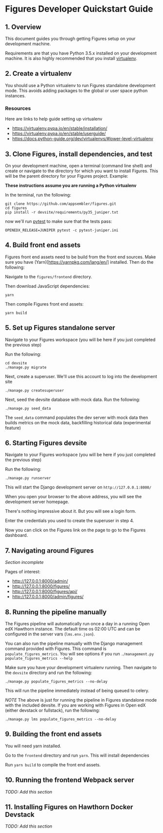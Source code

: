 
# Figures Developer Quickstart Guide

## 1. Overview

This document guides you through getting Figures setup on your development machine.

Requirements are that you have Python 3.5.x installed on your development machine. It is also highly recommended that you install [virtualenv](https://virtualenv.pypa.io/).

## 2. Create a virtualenv

You should use a Python virtualenv to run Figures standalone development mode. This avoids adding packages to the global or user space python instances.

### Resources

Here are links to help guide setting up virtualenv

* https://virtualenv.pypa.io/en/stable/installation/
* https://virtualenv.pypa.io/en/stable/userguide/
* https://docs.python-guide.org/dev/virtualenvs/#lower-level-virtualenv

## 3. Clone Figures, install dependencies, and test

On your development machine, open a terminal (command line shell) and create or navigate to the directory for which you want to install Figures. This will be the parent directory for your Figures project. Example:

**These instructions assume you are running a Python virtualenv**


In the terminal, run the following:

```
git clone https://github.com/appsembler/figures.git
cd figures
pip install -r devsite/requirements/py35_juniper.txt
```

now we'll run [pytest](https://docs.pytest.org/) to make sure that the tests pass:

```
OPENEDX_RELEASE=JUNIPER pytest -c pytest-juniper.ini
```

## 4. Build front end assets

Figures front end assets need to be build from the front end sources. Make sure you have (Yarn)[https://yarnpkg.com/lang/en/] installed. Then do the following:

Navigate to the `figures/frontend` directory.


Then download JavaScript dependencies:

```
yarn
```

Then compile Figures front end assets:

```
yarn build
```

## 5. Set up Figures standalone server

Navigate to your Figures workspace (you will be here if you just completed the previous step)

Run the following:

```
cd devsite
./manage.py migrate
```

Next, create a superuser. We'll use this account to log into the development site

```
./manage.py createsuperuser
```

Next, seed the devsite database with mock data. Run the following:

```
./manage.py seed_data
```

The `seed_data` command populates the dev server with mock data then builds metrics on the mock data, backfilling historical data (experimental feature)

## 6. Starting Figures devsite

Navigate to your Figures workspace (you will be here if you just completed the previous step)

Run the following:

```
./manage.py runserver
```

This will start the Django development server on `http://127.0.0.1:8000/`

When you open your browser to the above address, you will see the development server homepage.

There's nothing impressive about it. But you will see a login form.

Enter the credentials you used to create the superuser in step 4.

Now you can click on the Figures link on the page to go to the Figures dashboard.

## 7. Navigating around Figures

_Section incomplete_

Pages of interest:

* http://127.0.0.1:8000/admin/
* http://127.0.0.1:8000/figures/
* http://127.0.0.1:8000/figures/api/
* http://127.0.0.1:8000/admin/figures/

## 8. Running the pipeline manually

The Figures pipeline will automatically run once a day in a running Open edX Hawthorn instance. The default time os 02:00 UTC and can be configured in the server vars (`lms.env.json`).

You can also run the pipeline manually with the Django management command provided with Figures. This command is `populate_figures_metrics`. You will see options if you run `./management.py populate_figures_metrics --help`

Make sure you have your development virtualenv running. Then navigate to the `devsite` directory and run the following:

```
./manage.py populate_figures_metrics --no-delay
```

This will run the pipeline immediately instead of being queued to celery.

*NOTE* The above is just for running the pipeline in Figures standalone mode with the included devsite. If you are working with Figures in Open edX (either devstack or fullstack), run the following:

```
./manage.py lms populate_figures_metrics --no-delay
```

## 9. Building the front end assets

You will need yarn installed.

Go to the `frontend` directory and run `yarn`. This will install dependencies

Run `yarn build` to compile the front end assets.


## 10. Running the frontend Webpack server

_TODO: Add this section_

## 11. Installing Figures on Hawthorn Docker Devstack

_TODO: Add this section_
